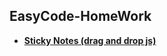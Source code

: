 ## EasyCode-HomeWork

- **[Sticky Notes (drag and drop js)](https://vitaminvp.github.io/EasyCode-HomeWork/stickyNotes/)**
